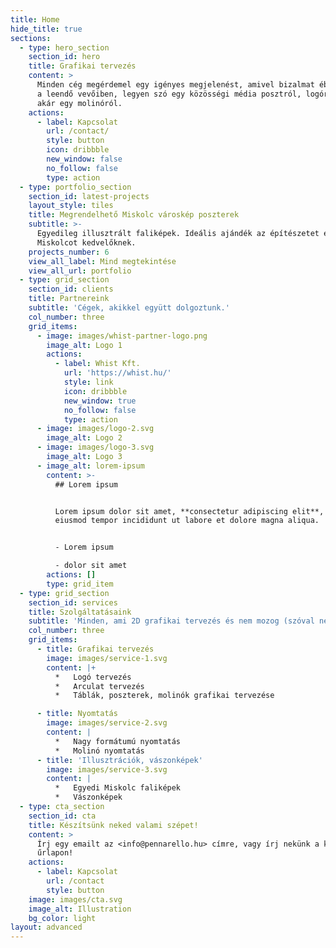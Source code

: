 ```yaml
---
title: Home
hide_title: true
sections:
  - type: hero_section
    section_id: hero
    title: Grafikai tervezés
    content: >
      Minden cég megérdemel egy igényes megjelenést, amivel bizalmat ébreszthet
      a leendő vevőiben, legyen szó egy közösségi média posztról, logóról, vagy
      akár egy molinóról.
    actions:
      - label: Kapcsolat
        url: /contact/
        style: button
        icon: dribbble
        new_window: false
        no_follow: false
        type: action
  - type: portfolio_section
    section_id: latest-projects
    layout_style: tiles
    title: Megrendelhető Miskolc városkép poszterek
    subtitle: >-
      Egyedileg illusztrált faliképek. Ideális ajándék az építészetet és/vagy
      Miskolcot kedvelőknek.
    projects_number: 6
    view_all_label: Mind megtekintése
    view_all_url: portfolio
  - type: grid_section
    section_id: clients
    title: Partnereink
    subtitle: 'Cégek, akikkel együtt dolgoztunk.'
    col_number: three
    grid_items:
      - image: images/whist-partner-logo.png
        image_alt: Logo 1
        actions:
          - label: Whist Kft.
            url: 'https://whist.hu/'
            style: link
            icon: dribbble
            new_window: true
            no_follow: false
            type: action
      - image: images/logo-2.svg
        image_alt: Logo 2
      - image: images/logo-3.svg
        image_alt: Logo 3
      - image_alt: lorem-ipsum
        content: >-
          ## Lorem ipsum


          Lorem ipsum dolor sit amet, **consectetur adipiscing elit**, sed do
          eiusmod tempor incididunt ut labore et dolore magna aliqua.


          - Lorem ipsum

          - dolor sit amet
        actions: []
        type: grid_item
  - type: grid_section
    section_id: services
    title: Szolgáltatásaink
    subtitle: 'Minden, ami 2D grafikai tervezés és nem mozog (szóval nem videó).'
    col_number: three
    grid_items:
      - title: Grafikai tervezés
        image: images/service-1.svg
        content: |+
          *   Logó tervezés
          *   Arculat tervezés
          *   Táblák, poszterek, molinók grafikai tervezése

      - title: Nyomtatás
        image: images/service-2.svg
        content: |
          *   Nagy formátumú nyomtatás
          *   Molinó nyomtatás
      - title: 'Illusztrációk, vászonképek'
        image: images/service-3.svg
        content: |
          *   Egyedi Miskolc faliképek
          *   Vászonképek 
  - type: cta_section
    section_id: cta
    title: Készítsünk neked valami szépet!
    content: >
      Írj egy emailt az <info@pennarello.hu> címre, vagy írj nekünk a kapcsolati
      űrlapon!
    actions:
      - label: Kapcsolat
        url: /contact
        style: button
    image: images/cta.svg
    image_alt: Illustration
    bg_color: light
layout: advanced
---
```

